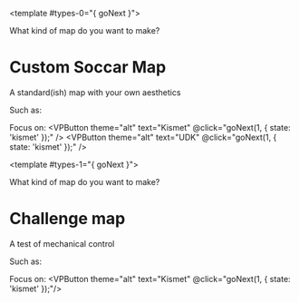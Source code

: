 <!-- markdownlint-disable-file MD041 -->
<template #types-0="{ goNext }">

What kind of map do you want to make?

# Custom Soccar Map

A standard(ish) map with your own aesthetics

Such as: <Badge type="info" text="Rocket Labs" /> <Badge type="info" text="RFH Stadium" />

Focus on:
<VPButton theme="alt" text="Kismet" @click="goNext(1, { state: 'kismet' });" />
<VPButton theme="alt" text="UDK" @click="goNext(1, { state: 'kismet' });" />

</template>

<template #types-1="{ goNext }">

What kind of map do you want to make?

# Challenge map

A test of mechanical control

Such as: <Badge type="info" text="Rings" /> <Badge type="info" text="Parkour" />

Focus on:
<VPButton theme="alt" text="Kismet" @click="goNext(1, { state: 'kismet' });"/>

</template>

<style scoped>
.VPButton {
    margin: 0 10px 10px 0;
}
</style>
